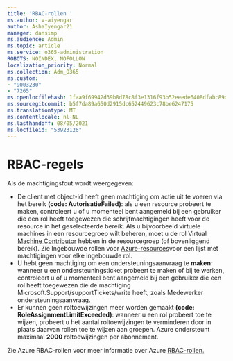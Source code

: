 ```yaml
---
title: 'RBAC-rollen '
ms.author: v-aiyengar
author: AshaIyengar21
manager: dansimp
ms.audience: Admin
ms.topic: article
ms.service: o365-administration
ROBOTS: NOINDEX, NOFOLLOW
localization_priority: Normal
ms.collection: Adm_O365
ms.custom:
- "9003230"
- "7265"
ms.openlocfilehash: 1faa9f69942d39b8d78c8f3e1316f93b52eeede6408dfabc89d0f7fe38b86fb3
ms.sourcegitcommit: b5f7da89a650d2915dc652449623c78be6247175
ms.translationtype: MT
ms.contentlocale: nl-NL
ms.lasthandoff: 08/05/2021
ms.locfileid: "53923126"
---
```

# <a name="rbac-rules"></a>RBAC-regels

Als de machtigingsfout wordt weergegeven: 

- De client met object-id heeft geen machtiging om actie uit te voeren via het bereik **(code: AutorisatieFailed)**: als u een resource probeert te maken, controleert u of u momenteel bent aangemeld bij een gebruiker die een rol heeft toegewezen die schrijfmachtigingen heeft voor de resource in het geselecteerde bereik. Als u bijvoorbeeld virtuele machines in een resourcegroep wilt beheren, moet u de rol Virtual [Machine Contributor](https://docs.microsoft.com/azure/role-based-access-control/built-in-roles?WT.mc_id=Portal-Microsoft_Azure_Support#virtual-machine-contributor) hebben in de resourcegroep (of bovenliggend bereik). Zie Ingebouwde rollen voor [Azure-resources](https://docs.microsoft.com/azure/role-based-access-control/built-in-roles?WT.mc_id=Portal-Microsoft_Azure_Support)voor een lijst met machtigingen voor elke ingebouwde rol.
- U hebt geen machtiging om een ondersteuningsaanvraag te **maken:** wanneer u een ondersteuningsticket probeert te maken of bij te werken, controleert u of u momenteel bent aangemeld bij een gebruiker die een rol heeft toegewezen die de machtiging Microsoft.Support/supportTickets/write heeft, zoals Medewerker ondersteuningsaanvraag. [](https://docs.microsoft.com/azure/role-based-access-control/built-in-roles?WT.mc_id=Portal-Microsoft_Azure_Support#support-request-contributor)
- Er kunnen geen roltoewijzingen meer worden gemaakt **(code: RoleAssignmentLimitExceeded)**: wanneer u een rol probeert toe te wijzen, probeert u het aantal roltoewijzingen te verminderen door in plaats daarvan rollen toe te wijzen aan groepen. Azure ondersteunt maximaal **2000** roltoewijzingen per abonnement.

Zie Azure RBAC-rollen voor meer informatie over Azure [RBAC-rollen.](https://docs.microsoft.com/azure/role-based-access-control/role-assignments-portal?WT.mc_id=Portal-Microsoft_Azure_Support)
